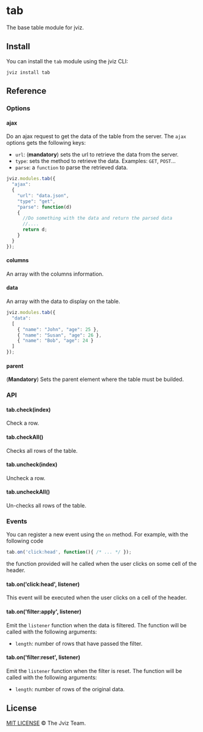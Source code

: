 # tab

The base table module for jviz.

## Install

You can install the `tab` module using the jviz CLI:

```
jviz install tab
```

## Reference

### Options

#### ajax

Do an ajax request to get the data of the table from the server. The `ajax` options gets the following keys:

- `url`: (**mandatory**) sets the url to retrieve the data from the server.
- `type`: sets the method to retrieve the data. Examples: `GET`, `POST`...
- `parse`: a `function` to parse the retrieved data.

```javascript
jviz.modules.tab({
  "ajax":
  {
    "url": "data.json",
    "type": "get",
    "parse": function(d)
    {
      //Do something with the data and return the parsed data
      //....
      return d;
    }
  }
});
```

#### columns

An array with the columns information.

#### data

An array with the data to display on the table.

```javascript
jviz.modules.tab({
  "data":
  [
    { "name": "John", "age": 25 },
    { "name": "Susan", "age": 26 },
    { "name": "Bob", "age": 24 }
  ]
});
```

#### parent

(**Mandatory**) Sets the parent element where the table must be builded.


### API

#### tab.check(index)

Check a row.

#### tab.checkAll()

Checks all rows of the table.

#### tab.uncheck(index)

Uncheck a row.

#### tab.uncheckAll()

Un-checks all rows of the table.


### Events

You can register a new event using the `on` method. For example, with the following code

```javascript
tab.on('click:head', function(){ /* ... */ });
```

the function provided will he called when the user clicks on some cell of the header.

#### tab.on('click:head', listener)

This event will be executed when the user clicks on a cell of the header.

#### tab.on('filter:apply', listener)

Emit the `listener` function when the data is filtered. The function will be called with the following arguments:

- `length`: number of rows that have passed the filter.

#### tab.on('filter:reset', listener)

Emit the `listener` function when the filter is reset. The function will be called with the following arguments:

- `length`: number of rows of the original data.


## License

[MIT LICENSE](./LICENSE) &copy; The Jviz Team.
